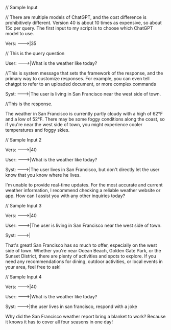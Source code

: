 // Sample Input

// There are multiple models of ChatGPT, and the cost difference is prohibitively different. Version 40 is about 10 times as expensive, so about 15c per query. The first input to my script is to choose which ChatGPT model to use.

  Vers: --->|35

// This is the query question

  User: --->|What is the weather like today?

//This is system message that sets the framework of the response, and the primary way to customize responses. For example, you can even tell chatgpt to refer to an uploaded document, or more complex commands

  Syst: --->|The user is living in San Francisco near the west side of town.

//This is the response.

  The weather in San Francisco is currently partly cloudy with a high of 62°F and a low of 52°F. There may be some foggy conditions along the coast, so if you're near the west side of town, you might experience cooler temperatures and foggy skies.



// Sample Input 2

  Vers: --->|40
  
  User: --->|What is the weather like today?
  
  Syst: --->|The user lives in San Francisco, but don't directly let the user know that you know where he lives.
  
  I'm unable to provide real-time updates. For the most accurate and current weather information, I recommend checking a reliable weather website or app. How can I assist you with any other inquiries today?



// Sample Input 3

  Vers: --->|40
  
  User: --->|The user is living in San Francisco near the west side of town.
  
  Syst: --->|             
  
  That's great! San Francisco has so much to offer, especially on the west side of town. Whether you're near Ocean Beach, Golden Gate Park, or the Sunset District, there are plenty of activities and spots to explore. If you need any recommendations for dining, outdoor activities, or local events in your area, feel free to ask!


// Sample Input 4

  Vers: --->|40
  
  User: --->|What is the weather like today?
  
  Syst: --->|the user lives in san francisco, respond with a joke
  
  Why did the San Francisco weather report bring a blanket to work? Because it knows it has to cover all four seasons in one day!
